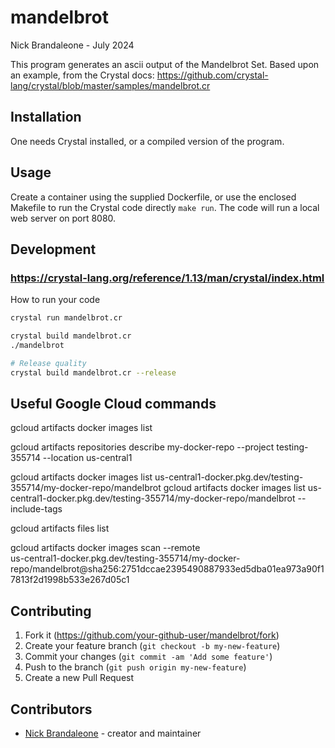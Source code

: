 # mandelbrot

Nick Brandaleone - July 2024

This program generates an ascii output of the Mandelbrot Set.
Based upon an example, from the Crystal docs: https://github.com/crystal-lang/crystal/blob/master/samples/mandelbrot.cr

## Installation

One needs Crystal installed, or a compiled version of the program.

## Usage

Create a container using the supplied Dockerfile, or use the enclosed Makefile
to run the Crystal code directly  `make run`.
The code will run a local web server on port 8080.

## Development
### https://crystal-lang.org/reference/1.13/man/crystal/index.html

How to run your code

```bash
crystal run mandelbrot.cr

crystal build mandelbrot.cr
./mandelbrot

# Release quality
crystal build mandelbrot.cr --release
```

## Useful Google Cloud commands
gcloud artifacts docker images list

gcloud artifacts repositories describe my-docker-repo --project testing-355714 --location us-central1

gcloud artifacts docker images list us-central1-docker.pkg.dev/testing-355714/my-docker-repo/mandelbrot
gcloud artifacts docker images list us-central1-docker.pkg.dev/testing-355714/my-docker-repo/mandelbrot --include-tags

gcloud artifacts files list

gcloud artifacts docker images scan --remote \
us-central1-docker.pkg.dev/testing-355714/my-docker-repo/mandelbrot@sha256:2751dccae2395490887933ed5dba01ea973a90f17813f2d1998b533e267d05c1

## Contributing

1. Fork it (<https://github.com/your-github-user/mandelbrot/fork>)
2. Create your feature branch (`git checkout -b my-new-feature`)
3. Commit your changes (`git commit -am 'Add some feature'`)
4. Push to the branch (`git push origin my-new-feature`)
5. Create a new Pull Request

## Contributors

- [Nick Brandaleone](https://github.com/your-github-user) - creator and maintainer
